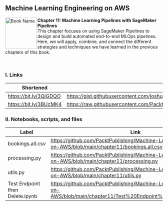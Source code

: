 ## Machine Learning Engineering on AWS

<a href="https://www.packtpub.com/product/machine-learning-engineering-on-aws/9781803247595"><img src="https://static.packt-cdn.com/products/9781803247595/cover/smaller" alt="Book Name" height="100px" align="left"></a>

**Chapter 11: Machine Learning Pipelines with SageMaker Pipelines** <br />
This chapter focuses on using SageMaker Pipelines to design and build automated end-to-end MLOps pipelines. Here, we will apply, combine, and connect the different strategies and techniques we have learned in the previous chapters of this book.

<br />

### I. Links

| Shortened              | Original                                                                                                                                 |
|------------------------|------------------------------------------------------------------------------------------------------------------------------------------|
| https://bit.ly/3QiGDQO | https://gist.githubusercontent.com/joshualat/7e7446e349c5c74166d237f57d5cb6c8/raw/8b6ae660ffcbd0c8ccaad840463da514a02c39e5/processing.py |
| https://bit.ly/3BUcMK4 | https://raw.githubusercontent.com/PacktPublishing/Machine-Learning-Engineering-on-AWS/main/chapter11/bookings.all.csv                    |

### II. Notebooks, scripts, and files

| Label                           | Link                                                                                                                             |
|---------------------------------|----------------------------------------------------------------------------------------------------------------------------------|
| bookings.all.csv                | https://github.com/PacktPublishing/Machine-Learning-Engineering-on-AWS/blob/main/chapter11/bookings.all.csv                      |
| processing.py                   | https://github.com/PacktPublishing/Machine-Learning-Engineering-on-AWS/blob/main/chapter11/processing.py                         |
| utils.py                        | https://github.com/PacktPublishing/Machine-Learning-Engineering-on-AWS/blob/main/chapter11/utils.py                              |
| Test Endpoint then Delete.ipynb | https://github.com/PacktPublishing/Machine-Learning-Engineering-on-AWS/blob/main/chapter11/Test%20Endpoint%20then%20Delete.ipynb |
